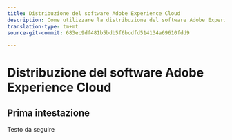 ```yaml
---
title: Distribuzione del software Adobe Experience Cloud
description: Come utilizzare la distribuzione del software Adobe Experience Cloud
translation-type: tm+mt
source-git-commit: 683ec9df481b5bdb5f6bcdfd514134a69610fdd9

---
```



# Distribuzione del software Adobe Experience Cloud

## Prima intestazione

Testo da seguire
